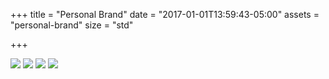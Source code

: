 +++
title = "Personal Brand"
date = "2017-01-01T13:59:43-05:00"
assets = "personal-brand"
size = "std"

+++

<img class="full" src="/img/personal-brand/logostudy2.png"/>
<img class="full" src="/img/personal-brand/logostudy1.png"/>
<img class="full" src="/img/personal-brand/logostudy3.png"/>
<img class="full" src="/img/personal-brand/logostudy4.png"/>
